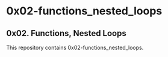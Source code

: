 # 0x02-functions_nested_loops

## 0x02. Functions, Nested Loops

This repository contains 0x02-functions_nested_loops.

